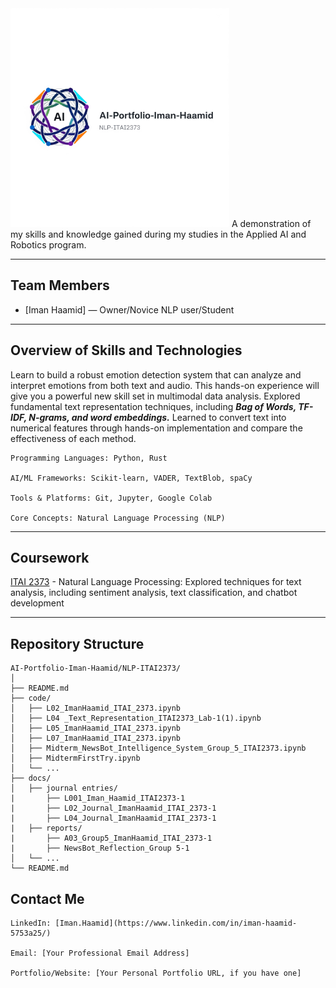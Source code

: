 <img src="images/Gemini_Generated_Image_hxc41zhxc41zhxc4.png" width="350" height="350" alt="AI-Portfolio-Iman-Haamid">
A demonstration of my skills and knowledge gained during my studies in the Applied AI and Robotics program.

---

## Team Members

- [Iman Haamid] — Owner/Novice NLP user/Student

---

## Overview of Skills and Technologies

 Learn to build a robust emotion detection system that can analyze and interpret emotions from both text and audio. This hands-on experience will give you a powerful new skill set in multimodal data analysis. Explored fundamental text representation techniques, including ***Bag of Words, TF-IDF, N-grams, and word embeddings.*** Learned to convert text into numerical features through hands-on implementation and compare the effectiveness of each method.

    Programming Languages: Python, Rust

    AI/ML Frameworks: Scikit-learn, VADER, TextBlob, spaCy

    Tools & Platforms: Git, Jupyter, Google Colab

    Core Concepts: Natural Language Processing (NLP)
---

## Coursework

   [ITAI 2373](/NLP-ITAI2373)  - Natural Language Processing: Explored techniques for text analysis, including sentiment analysis, text classification, and chatbot development

---

## Repository Structure

```
AI-Portfolio-Iman-Haamid/NLP-ITAI2373/
│
├── README.md
├── code/
│   ├── L02_ImanHaamid_ITAI_2373.ipynb
│   ├── L04 _Text_Representation_ITAI2373_Lab-1(1).ipynb
│   ├── L05_ImanHaamid_ITAI_2373.ipynb
│   ├── L07_ImanHaamid_ITAI_2373.ipynb
│   ├── Midterm_NewsBot_Intelligence_System_Group_5_ITAI2373.ipynb
│   ├── MidtermFirstTry.ipynb
│   └── ...
├── docs/
│   ├── journal entries/
|       ├── L001_Iman_Haamid_ITAI2373-1
|       ├── L02_Journal_ImanHaamid_ITAI_2373-1
|       ├── L04_Journal_ImanHaamid_ITAI_2373-1
|   ├── reports/
|       ├── A03_Group5_ImanHaamid_ITAI_2373-1
|       ├── NewsBot_Reflection_Group 5-1
│   └── ...
└── README.md

```

## Contact Me

    LinkedIn: [Iman.Haamid](https://www.linkedin.com/in/iman-haamid-5753a25/)
    
    Email: [Your Professional Email Address]

    Portfolio/Website: [Your Personal Portfolio URL, if you have one]


